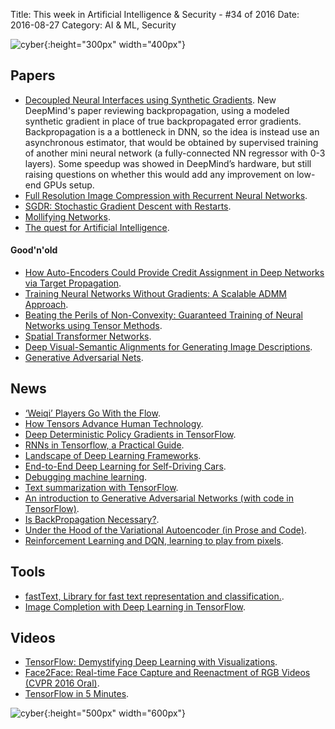 Title: This week in Artificial Intelligence & Security  - #34 of 2016
Date: 2016-08-27
Category: AI & ML, Security


![cyber](./cyberpunk/7.gif){:height="300px" width="400px"}

## Papers

* [Decoupled Neural Interfaces using Synthetic Gradients](https://arxiv.org/abs/1608.05343). New DeepMind's paper reviewing backpropagation, using a modeled synthetic gradient in place of true backpropagated error gradients. Backpropagation is a a bottleneck in DNN, so the idea is instead use an asynchronous estimator, that would be obtained by supervised training of another mini neural network (a fully-connected NN regressor with 0-3 layers). Some speedup was showed in DeepMind’s hardware, but still raising questions on whether this would add any improvement on low-end GPUs setup.
* [Full Resolution Image Compression with Recurrent
Neural Networks](http://arxiv.org/pdf/1608.05148v1.pdf).
* [SGDR: Stochastic Gradient Descent with Restarts](http://arxiv.org/pdf/1608.03983v2.pdf).
* [Mollifying Networks](http://arxiv.org/pdf/1608.04980v1.pdf).
* [The quest for Artificial Intelligence](http://ai.stanford.edu/~nilsson/QAI/qai.pdf).

#### Good'n'old

* [How Auto-Encoders Could Provide Credit Assignment in Deep Networks via Target Propagation](http://arxiv.org/abs/1407.7906).
* [Training Neural Networks Without Gradients:
A Scalable ADMM Approach](https://arxiv.org/pdf/1605.02026.pdf).
* [Beating the Perils of Non-Convexity: Guaranteed Training of Neural Networks using Tensor Methods](http://arxiv.org/abs/1506.08473).
* [Spatial Transformer Networks](https://arxiv.org/pdf/1506.02025.pdf).
* [Deep Visual-Semantic Alignments for Generating Image Descriptions](https://arxiv.org/pdf/1412.2306v2.pdf).
* [Generative Adversarial Nets](https://arxiv.org/pdf/1406.2661v1.pdf).

## News

* [‘Weiqi’ Players Go With the Flow](http://www.sixthtone.com/news/weiqi-players-go-flow).
* [How Tensors Advance Human Technology](https://medium.com/@philjama/how-tensors-advance-human-technology-3831bff0906#.mp19g9px5).
* [Deep Deterministic Policy Gradients in TensorFlow](https://pemami4911.github.io/blog_posts/2016/08/21/ddpg-rl.html).
* [RNNs in Tensorflow, a Practical Guide](http://www.wildml.com/2016/08/rnns-in-tensorflow-a-practical-guide-and-undocumented-features/).
* [Landscape of Deep Learning Frameworks](https://medium.com/@ivydatascience/landscape-of-deep-learning-frameworks-aae34564cab#.m9r6p2uvs).
* [End-to-End Deep Learning for Self-Driving Cars](https://devblogs.nvidia.com/parallelforall/deep-learning-self-driving-cars/?utm_campaign=Revue%20newsletter&utm_medium=Newsletter&utm_source=revue#.V7hqFpKnLPo.google_plusone_share).
* [Debugging machine learning](http://nlpers.blogspot.com/2016/08/debugging-machine-learning.html).
* [Text summarization with TensorFlow](https://research.googleblog.com/2016/08/text-summarization-with-tensorflow.html).
* [An introduction to Generative Adversarial Networks (with code in TensorFlow)](http://blog.aylien.com/introduction-generative-adversarial-networks-code-tensorflow/).
* [Is BackPropagation Necessary?](http://deliprao.com/archives/191).
* [Under the Hood of the Variational Autoencoder (in Prose and Code)](http://blog.fastforwardlabs.com/post/149329060653/under-the-hood-of-the-variational-autoencoder-in).
* [Reinforcement Learning and DQN, learning to play from pixels](https://rubenfiszel.github.io/posts/rl4j/2016-08-24-Reinforcement-Learning-and-DQN.html).

## Tools

* [fastText, Library for fast text representation and classification.](https://github.com/facebookresearch/fastText).
* [Image Completion with Deep Learning in TensorFlow](https://github.com/bamos/dcgan-completion.tensorflow?utm_campaign=Revue%20newsletter&utm_medium=Newsletter&utm_source=revue).


## Videos

* [TensorFlow: Demystifying Deep Learning with Visualizations](https://www.youtube.com/watch?v=GccsFBQm-d4).
* [Face2Face: Real-time Face Capture and Reenactment of RGB Videos (CVPR 2016 Oral)](https://www.youtube.com/watch?v=ohmajJTcpNk).
* [TensorFlow in 5 Minutes](https://www.youtube.com/watch?v=2FmcHiLCwTU).

![cyber](./draws/a1.png){:height="500px" width="600px"}